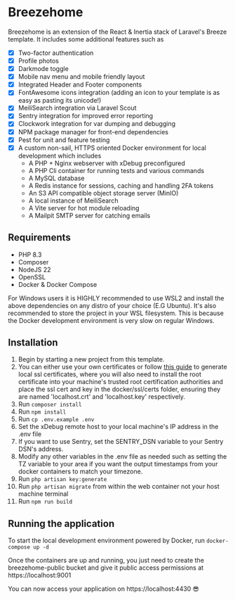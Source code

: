 # Breezehome
Breezehome is an extension of the React & Inertia stack of Laravel's Breeze template. It includes some additional features such as
- [x] Two-factor authentication
- [x] Profile photos
- [x] Darkmode toggle
- [x] Mobile nav menu and mobile friendly layout
- [x] Integrated Header and Footer components
- [x] FontAwesome icons integration (adding an icon to your template is as easy as pasting its unicode!)
- [x] MeiliSearch integration via Laravel Scout
- [x] Sentry integration for improved error reporting
- [x] Clockwork integration for var dumping and debugging
- [x] NPM package manager for front-end dependencies
- [x] Pest for unit and feature testing
- [x] A custom non-sail, HTTPS oriented Docker environment for local development which includes
    - A PHP + Nginx webserver with xDebug preconfigured
    - A PHP Cli container for running tests and various commands
    - A MySQL database
    - A Redis instance for sessions, caching and handling 2FA tokens
    - An S3 API compatible object storage server (MinIO)
    - A local instance of MeiliSearch
    - A Vite server for hot module reloading
    - A Mailpit SMTP server for catching emails

## Requirements
- PHP 8.3
- Composer
- NodeJS 22
- OpenSSL
- Docker & Docker Compose

For Windows users it is HIGHLY recommended to use WSL2 and install the above dependencies on any distro of your choice (E.G Ubuntu). It's also recommended to store the project in your WSL filesystem. This is because the Docker development environment is very slow on regular Windows.

## Installation
1. Begin by starting a new project from this template.
2. You can either use your own certificates or follow [this guide](https://gist.github.com/cecilemuller/9492b848eb8fe46d462abeb26656c4f8) to generate local ssl certificates, where you will also need to install the root certificate into your machine's trusted root certification authorities and place the ssl cert and key in the docker/ssl/certs folder, ensuring they are named 'localhost.crt' and 'localhost.key' respectively.
3. Run `composer install`
4. Run `npm install`
5. Run `cp .env.example .env`
6. Set the xDebug remote host to your local machine's IP address in the .env file
7. If you want to use Sentry, set the SENTRY_DSN variable to your Sentry DSN's address. 
8. Modify any other variables in the .env file as needed such as setting the TZ variable to your area if you want the output timestamps from your docker containers to match your timezone.
9. Run `php artisan key:generate`
10. Run `php artisan migrate` from within the web container not your host machine terminal
11. Run `npm run build`

## Running the application
To start the local development environment powered by Docker, run `docker-compose up -d`

Once the containers are up and running, you just need to create the breezehome-public bucket and give it public access permissions at https://localhost:9001

You can now access your application on https://localhost:4430 😎
